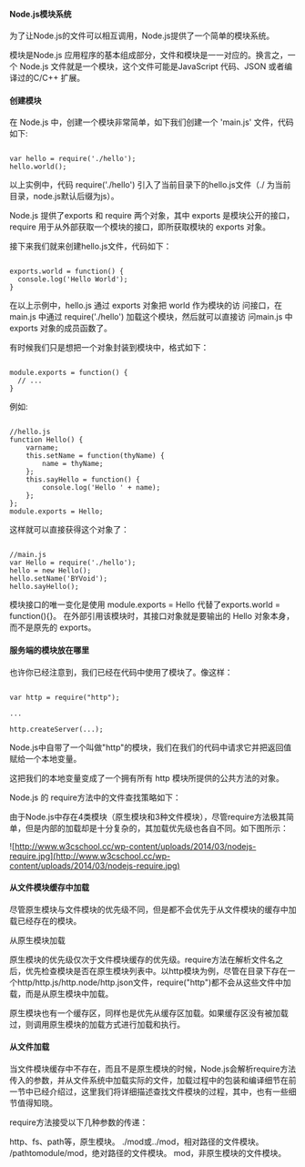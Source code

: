  
#### Node.js模块系统

  为了让Node.js的文件可以相互调用，Node.js提供了一个简单的模块系统。 

 模块是Node.js 应用程序的基本组成部分，文件和模块是一一对应的。换言之，一个 Node.js 文件就是一个模块，这个文件可能是JavaScript 代码、JSON 或者编译过的C/C++ 扩展。

 
#### 创建模块

 在 Node.js 中，创建一个模块非常简单，如下我们创建一个 'main.js' 文件，代码如下:

 
```

var hello = require('./hello');
hello.world();

```
 以上实例中，代码 require('./hello') 引入了当前目录下的hello.js文件（./ 为当前目录，node.js默认后缀为js）。

  Node.js 提供了exports 和 require 两个对象，其中 exports 是模块公开的接口，require 用于从外部获取一个模块的接口，即所获取模块的 exports 对象。 

 接下来我们就来创建hello.js文件，代码如下：

 
```

exports.world = function() {
  console.log('Hello World');
}

```
  在以上示例中，hello.js 通过 exports 对象把 world 作为模块的访 问接口，在 main.js 中通过 require('./hello') 加载这个模块，然后就可以直接访 问main.js 中 exports 对象的成员函数了。

 有时候我们只是想把一个对象封装到模块中，格式如下： 

 
```

module.exports = function() {
  // ...
}

```
 例如: 

 
```

//hello.js 
function Hello() { 
	varname; 
	this.setName = function(thyName) { 
		name = thyName; 
	}; 
	this.sayHello = function() { 
		console.log('Hello ' + name); 
	}; 
}; 
module.exports = Hello;

```
 这样就可以直接获得这个对象了：

 
```

//main.js 
var Hello = require('./hello'); 
hello = new Hello(); 
hello.setName('BYVoid'); 
hello.sayHello(); 

```
 模块接口的唯一变化是使用 module.exports = Hello 代替了exports.world = function(){}。 在外部引用该模块时，其接口对象就是要输出的 Hello 对象本身，而不是原先的 exports。 

 

#### 服务端的模块放在哪里

 也许你已经注意到，我们已经在代码中使用了模块了。像这样：

 
```

var http = require("http");

...

http.createServer(...);

```
  Node.js中自带了一个叫做"http"的模块，我们在我们的代码中请求它并把返回值赋给一个本地变量。 

  这把我们的本地变量变成了一个拥有所有 http 模块所提供的公共方法的对象。

 Node.js 的 require方法中的文件查找策略如下：

  由于Node.js中存在4类模块（原生模块和3种文件模块），尽管require方法极其简单，但是内部的加载却是十分复杂的，其加载优先级也各自不同。如下图所示：

 ![http://www.w3cschool.cc/wp-content/uploads/2014/03/nodejs-require.jpg](http://www.w3cschool.cc/wp-content/uploads/2014/03/nodejs-require.jpg)
#### 从文件模块缓存中加载

  尽管原生模块与文件模块的优先级不同，但是都不会优先于从文件模块的缓存中加载已经存在的模块。 

  从原生模块加载

  原生模块的优先级仅次于文件模块缓存的优先级。require方法在解析文件名之后，优先检查模块是否在原生模块列表中。以http模块为例，尽管在目录下存在一个http/http.js/http.node/http.json文件，require("http")都不会从这些文件中加载，而是从原生模块中加载。 

  原生模块也有一个缓存区，同样也是优先从缓存区加载。如果缓存区没有被加载过，则调用原生模块的加载方式进行加载和执行。

 
#### 从文件加载

  当文件模块缓存中不存在，而且不是原生模块的时候，Node.js会解析require方法传入的参数，并从文件系统中加载实际的文件，加载过程中的包装和编译细节在前一节中已经介绍过，这里我们将详细描述查找文件模块的过程，其中，也有一些细节值得知晓。 

  require方法接受以下几种参数的传递：

 
http、fs、path等，原生模块。
 ./mod或../mod，相对路径的文件模块。
 /pathtomodule/mod，绝对路径的文件模块。
 mod，非原生模块的文件模块。
 


